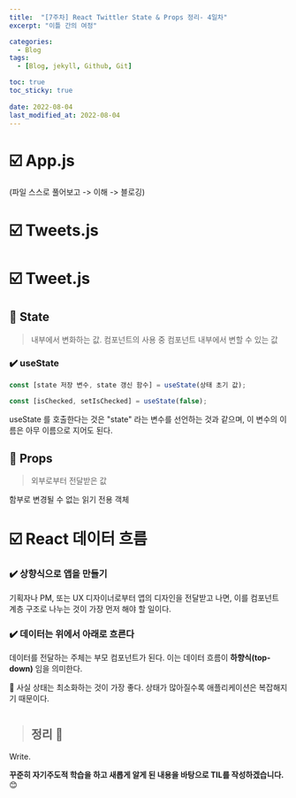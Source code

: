 ```yaml
---
title:  "[7주차] React Twittler State & Props 정리- 4일차"
excerpt: "이틀 간의 여정"

categories:
  - Blog
tags:
  - [Blog, jekyll, Github, Git]

toc: true
toc_sticky: true
 
date: 2022-08-04
last_modified_at: 2022-08-04
---
```


# ☑️ App.js

(파일 스스로 풀어보고 -> 이해 -> 블로깅)
# ☑️ Tweets.js

# ☑️ Tweet.js

## 🔹 State

> 내부에서 변화하는 값.
컴포넌트의 사용 중 컴포넌트 내부에서 변할 수 있는 값

### ✔️ useState

```js
const [state 저장 변수, state 갱신 함수] = useState(상태 초기 값);
```

```js
const [isChecked, setIsChecked] = useState(false);
```

useState 를 호출한다는 것은 "state" 라는 변수를 선언하는 것과 같으며, 이 변수의 이름은 아무 이름으로 지어도 된다.

## 🔹 Props

> 외부로부터 전달받은 값

함부로 변경될 수 없는 읽기 전용 객체

# ☑️ React 데이터 흐름

### ✔️ 상향식으로 앱을 만들기

기획자나 PM, 또는 UX 디자이너로부터 앱의 디자인을 전달받고 나면, 이를 컴포넌트 계층 구조로 나누는 것이 가장 먼저 해야 할 일이다.

### ✔️ 데이터는 위에서 아래로 흐른다

데이터를 전달하는 주체는 부모 컴포넌트가 된다. 이는 데이터 흐름이 **하향식(top-down)** 임을 의미한다.

📍 사실 상태는 최소화하는 것이 가장 좋다. 상태가 많아질수록 애플리케이션은 복잡해지기 때문이다.

#

> ## 정리 👀

Write.

**꾸준히 자기주도적 학습을 하고 새롭게 알게 된 내용을 바탕으로 TIL를 작성하겠습니다.** 😊